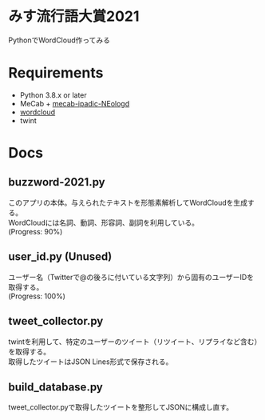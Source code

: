 # みす流行語大賞2021
PythonでWordCloud作ってみる

# Requirements
* Python 3.8.x or later
* MeCab + [mecab-ipadic-NEologd](https://github.com/neologd/mecab-ipadic-neologd)
* [wordcloud](https://github.com/amueller/word_cloud)
* twint

# Docs
## buzzword-2021.py
このアプリの本体。与えられたテキストを形態素解析してWordCloudを生成する。  
WordCloudには名詞、動詞、形容詞、副詞を利用している。  
(Progress: 90%)

## user_id.py (Unused)
ユーザー名（Twitterで@の後ろに付いている文字列）から固有のユーザーIDを取得する。  
(Progress: 100%)

## tweet_collector.py
twintを利用して、特定のユーザーのツイート（リツイート、リプライなど含む）を取得する。  
取得したツイートはJSON Lines形式で保存される。

## build_database.py
tweet_collector.pyで取得したツイートを整形してJSONに構成し直す。